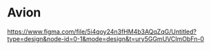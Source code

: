 # Avion

https://www.figma.com/file/5i4qoy24n3fHM4b3AQqZqG/Untitled?type=design&node-id=0-1&mode=design&t=ury5GGmUVCImObFn-0
